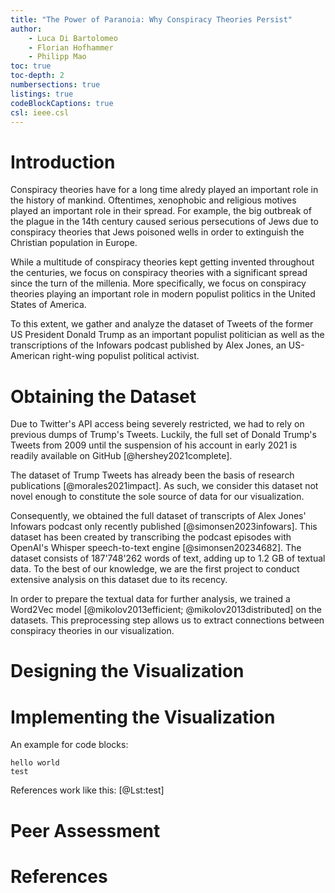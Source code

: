 ```yaml
---
title: "The Power of Paranoia: Why Conspiracy Theories Persist"
author: 
    - Luca Di Bartolomeo
    - Florian Hofhammer
    - Philipp Mao
toc: true
toc-depth: 2
numbersections: true
listings: true
codeBlockCaptions: true
csl: ieee.csl
---
```


# Introduction

Conspiracy theories have for a long time alredy played an important role in the
history of mankind.
Oftentimes, xenophobic and religious motives played an important role in their
spread.
For example, the big outbreak of the plague in the 14th century caused serious
persecutions of Jews due to conspiracy theories that Jews poisoned wells in
order to extinguish the Christian population in Europe.

While a multitude of conspiracy theories kept getting invented throughout the
centuries, we focus on conspiracy theories with a significant spread since the
turn of the millenia.
More specifically, we focus on conspiracy theories playing an important role in
modern populist politics in the United States of America.

To this extent, we gather and analyze the dataset of Tweets of the former US
President Donald Trump as an important populist politician as well as the
transcriptions of the Infowars podcast published by Alex Jones, an US-American
right-wing populist political activist.

# Obtaining the Dataset

Due to Twitter's API access being severely restricted, we had to rely on
previous dumps of Trump's Tweets.
Luckily, the full set of Donald Trump's Tweets from 2009 until the suspension
of his account in early 2021 is readily available on GitHub
[@hershey2021complete].

The dataset of Trump Tweets has already been the basis of research publications
[@morales2021impact].
As such, we consider this dataset not novel enough to constitute the sole
source of data for our visualization.

Consequently, we obtained the full dataset of transcripts of Alex Jones'
Infowars podcast only recently published [@simonsen2023infowars].
This dataset has been created by transcribing the podcast episodes with
OpenAI's Whisper speech-to-text engine [@simonsen20234682].
The dataset consists of 187'748'262 words of text, adding up to 1.2 GB of
textual data.
To the best of our knowledge, we are the first project to conduct extensive
analysis on this dataset due to its recency.

In order to prepare the textual data for further analysis, we trained a
Word2Vec model [@mikolov2013efficient; @mikolov2013distributed] on the
datasets.
This preprocessing step allows us to extract connections between conspiracy
theories in our visualization.

# Designing the Visualization

# Implementing the Visualization

An example for code blocks:

~~~{#lst:test .bash .numberLines caption="test"}
hello world
test
~~~

References work like this: [@Lst:test]

# Peer Assessment

# References
